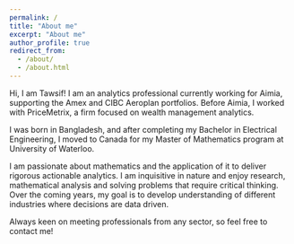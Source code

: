 ```yaml
---
permalink: /
title: "About me"
excerpt: "About me"
author_profile: true
redirect_from: 
  - /about/
  - /about.html
---
```

Hi, I am Tawsif! I am an analytics professional currently working for Aimia, supporting the Amex and CIBC Aeroplan portfolios. Before Aimia, I worked with PriceMetrix, a firm focused on wealth management analytics. 

I was born in Bangladesh, and after completing my Bachelor in Electrical Engineering, I moved to Canada for my Master of Mathematics program at University of Waterloo. 

I am passionate about mathematics and the application of it to deliver rigorous actionable analytics. I am inquisitive in nature and enjoy research, mathematical analysis and solving problems that require critical thinking. Over the coming years, my goal is to develop understanding of different industries where decisions are data driven.

Always keen on meeting professionals from any sector, so feel free to contact me!
